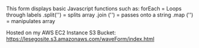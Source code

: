 This form displays basic Javascript functions such as:
forEach = Loops through labels
.split('') = splits array
.join ('') = passes onto a string
.map ('') = manipulates array

Hosted on my AWS EC2 Instance S3 Bucket: https://lesegosite.s3.amazonaws.com/waveForm/index.html
